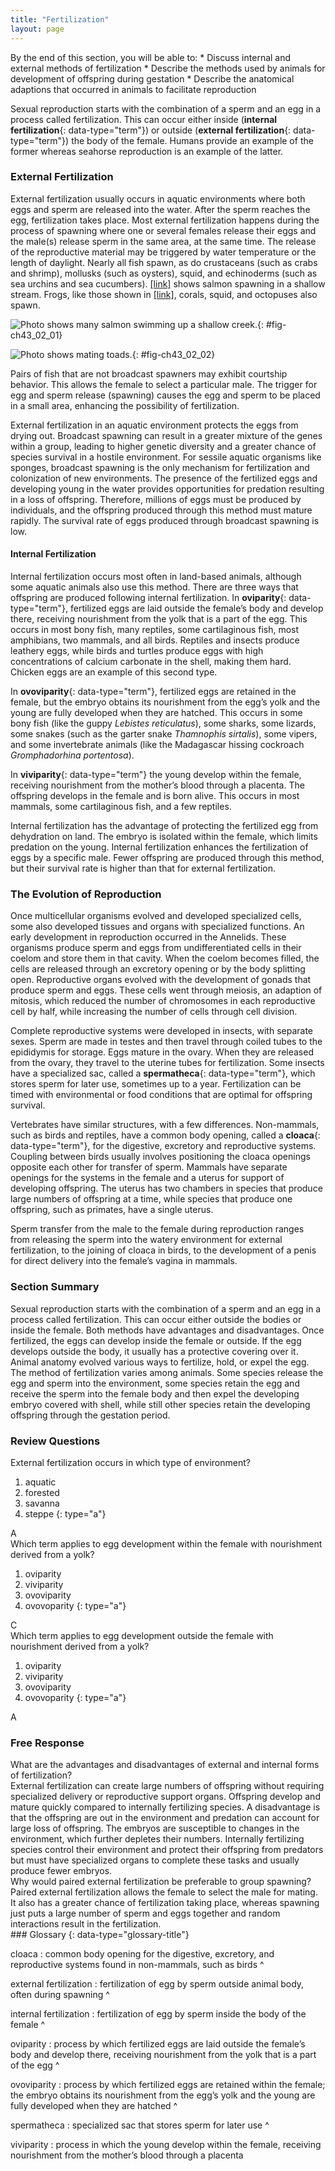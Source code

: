 ```yaml
---
title: "Fertilization"
layout: page
---
```



<div data-type="abstract" markdown="1">
By the end of this section, you will be able to:
* Discuss internal and external methods of fertilization
* Describe the methods used by animals for development of offspring during gestation
* Describe the anatomical adaptions that occurred in animals to facilitate reproduction

</div>

Sexual reproduction starts with the combination of a sperm and an egg in a process called fertilization. This can occur either inside (**internal fertilization**{: data-type="term"}) or outside (**external fertilization**{: data-type="term"}) the body of the female. Humans provide an example of the former whereas seahorse reproduction is an example of the latter.

### External Fertilization

External fertilization usually occurs in aquatic environments where both eggs and sperm are released into the water. After the sperm reaches the egg, fertilization takes place. Most external fertilization happens during the process of spawning where one or several females release their eggs and the male(s) release sperm in the same area, at the same time. The release of the reproductive material may be triggered by water temperature or the length of daylight. Nearly all fish spawn, as do crustaceans (such as crabs and shrimp), mollusks (such as oysters), squid, and echinoderms (such as sea urchins and sea cucumbers). [\[link\]](#fig-ch43_02_01) shows salmon spawning in a shallow stream. Frogs, like those shown in [\[link\]](#fig-ch43_02_02), corals, squid, and octopuses also spawn.

![Photo shows many salmon swimming up a shallow creek.](../resources/Figure_43_02_01.jpg "Salmon reproduce through spawning. (credit: Dan Bennett)"){: #fig-ch43_02_01}

![Photo shows mating toads.](../resources/Figure_43_02_02.jpg "During sexual reproduction in toads, the male grasps the female from behind and externally fertilizes the eggs as they are deposited. (credit: &quot;OakleyOriginals&quot;/Flickr)"){: #fig-ch43_02_02}

Pairs of fish that are not broadcast spawners may exhibit courtship behavior. This allows the female to select a particular male. The trigger for egg and sperm release (spawning) causes the egg and sperm to be placed in a small area, enhancing the possibility of fertilization.

External fertilization in an aquatic environment protects the eggs from drying out. Broadcast spawning can result in a greater mixture of the genes within a group, leading to higher genetic diversity and a greater chance of species survival in a hostile environment. For sessile aquatic organisms like sponges, broadcast spawning is the only mechanism for fertilization and colonization of new environments. The presence of the fertilized eggs and developing young in the water provides opportunities for predation resulting in a loss of offspring. Therefore, millions of eggs must be produced by individuals, and the offspring produced through this method must mature rapidly. The survival rate of eggs produced through broadcast spawning is low.

#### Internal Fertilization

Internal fertilization occurs most often in land-based animals, although some aquatic animals also use this method. There are three ways that offspring are produced following internal fertilization. In **oviparity**{: data-type="term"}, fertilized eggs are laid outside the female’s body and develop there, receiving nourishment from the yolk that is a part of the egg. This occurs in most bony fish, many reptiles, some cartilaginous fish, most amphibians, two mammals, and all birds. Reptiles and insects produce leathery eggs, while birds and turtles produce eggs with high concentrations of calcium carbonate in the shell, making them hard. Chicken eggs are an example of this second type.

In **ovoviparity**{: data-type="term"}, fertilized eggs are retained in the female, but the embryo obtains its nourishment from the egg’s yolk and the young are fully developed when they are hatched. This occurs in some bony fish (like the guppy *Lebistes reticulatus*), some sharks, some lizards, some snakes (such as the garter snake *Thamnophis sirtalis*), some vipers, and some invertebrate animals (like the Madagascar hissing cockroach *Gromphadorhina portentosa*).

In **viviparity**{: data-type="term"} the young develop within the female, receiving nourishment from the mother’s blood through a placenta. The offspring develops in the female and is born alive. This occurs in most mammals, some cartilaginous fish, and a few reptiles.

Internal fertilization has the advantage of protecting the fertilized egg from dehydration on land. The embryo is isolated within the female, which limits predation on the young. Internal fertilization enhances the fertilization of eggs by a specific male. Fewer offspring are produced through this method, but their survival rate is higher than that for external fertilization.

### The Evolution of Reproduction

Once multicellular organisms evolved and developed specialized cells, some also developed tissues and organs with specialized functions. An early development in reproduction occurred in the Annelids. These organisms produce sperm and eggs from undifferentiated cells in their coelom and store them in that cavity. When the coelom becomes filled, the cells are released through an excretory opening or by the body splitting open. Reproductive organs evolved with the development of gonads that produce sperm and eggs. These cells went through meiosis, an adaption of mitosis, which reduced the number of chromosomes in each reproductive cell by half, while increasing the number of cells through cell division.

Complete reproductive systems were developed in insects, with separate sexes. Sperm are made in testes and then travel through coiled tubes to the epididymis for storage. Eggs mature in the ovary. When they are released from the ovary, they travel to the uterine tubes for fertilization. Some insects have a specialized sac, called a **spermatheca**{: data-type="term"}, which stores sperm for later use, sometimes up to a year. Fertilization can be timed with environmental or food conditions that are optimal for offspring survival.

Vertebrates have similar structures, with a few differences. Non-mammals, such as birds and reptiles, have a common body opening, called a **cloaca**{: data-type="term"}, for the digestive, excretory and reproductive systems. Coupling between birds usually involves positioning the cloaca openings opposite each other for transfer of sperm. Mammals have separate openings for the systems in the female and a uterus for support of developing offspring. The uterus has two chambers in species that produce large numbers of offspring at a time, while species that produce one offspring, such as primates, have a single uterus.

Sperm transfer from the male to the female during reproduction ranges from releasing the sperm into the watery environment for external fertilization, to the joining of cloaca in birds, to the development of a penis for direct delivery into the female’s vagina in mammals.

### Section Summary

Sexual reproduction starts with the combination of a sperm and an egg in a process called fertilization. This can occur either outside the bodies or inside the female. Both methods have advantages and disadvantages. Once fertilized, the eggs can develop inside the female or outside. If the egg develops outside the body, it usually has a protective covering over it. Animal anatomy evolved various ways to fertilize, hold, or expel the egg. The method of fertilization varies among animals. Some species release the egg and sperm into the environment, some species retain the egg and receive the sperm into the female body and then expel the developing embryo covered with shell, while still other species retain the developing offspring through the gestation period.

### Review Questions

<div data-type="exercise">
<div data-type="problem" markdown="1">
External fertilization occurs in which type of environment?

1.  aquatic
2.  forested
3.  savanna
4.  steppe
{: type="a"}

</div>
<div data-type="solution" markdown="1">
A

</div>
</div>

<div data-type="exercise">
<div data-type="problem" markdown="1">
Which term applies to egg development within the female with nourishment derived from a yolk?

1.  oviparity
2.  viviparity
3.  ovoviparity
4.  ovovoparity
{: type="a"}

</div>
<div data-type="solution" markdown="1">
C

</div>
</div>

<div data-type="exercise">
<div data-type="problem" markdown="1">
Which term applies to egg development outside the female with nourishment derived from a yolk?

1.  oviparity
2.  viviparity
3.  ovoviparity
4.  ovovoparity
{: type="a"}

</div>
<div data-type="solution" markdown="1">
A

</div>
</div>

### Free Response

<div data-type="exercise">
<div data-type="problem" markdown="1">
What are the advantages and disadvantages of external and internal forms of fertilization?

</div>
<div data-type="solution" markdown="1">
External fertilization can create large numbers of offspring without requiring specialized delivery or reproductive support organs. Offspring develop and mature quickly compared to internally fertilizing species. A disadvantage is that the offspring are out in the environment and predation can account for large loss of offspring. The embryos are susceptible to changes in the environment, which further depletes their numbers. Internally fertilizing species control their environment and protect their offspring from predators but must have specialized organs to complete these tasks and usually produce fewer embryos.

</div>
</div>

<div data-type="exercise">
<div data-type="problem" markdown="1">
Why would paired external fertilization be preferable to group spawning?

</div>
<div data-type="solution" markdown="1">
Paired external fertilization allows the female to select the male for mating. It also has a greater chance of fertilization taking place, whereas spawning just puts a large number of sperm and eggs together and random interactions result in the fertilization.

</div>
</div>

<div data-type="glossary" markdown="1">
### Glossary
{: data-type="glossary-title"}

cloaca
: common body opening for the digestive, excretory, and reproductive systems found in non-mammals, such as birds
^

external fertilization
: fertilization of egg by sperm outside animal body, often during spawning
^

internal fertilization
: fertilization of egg by sperm inside the body of the female
^

oviparity
: process by which fertilized eggs are laid outside the female’s body and develop there, receiving nourishment from the yolk that is a part of the egg
^

ovoviparity
: process by which fertilized eggs are retained within the female; the embryo obtains its nourishment from the egg’s yolk and the young are fully developed when they are hatched
^

spermatheca
: specialized sac that stores sperm for later use
^

viviparity
: process in which the young develop within the female, receiving nourishment from the mother’s blood through a placenta

</div>

